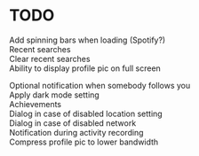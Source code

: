 # TODO

Add spinning bars when loading (Spotify?)  
Recent searches  
Clear recent searches  
Ability to display profile pic on full screen

Optional notification when somebody follows you  
Apply dark mode setting  
Achievements  
Dialog in case of disabled location setting  
Dialog in case of disabled network  
Notification during activity recording  
Compress profile pic to lower bandwidth  
